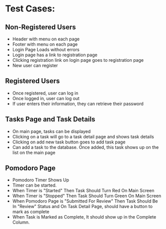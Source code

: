 # Test Cases:

## Non-Registered Users

* Header with menu on each page
* Footer with menu on each page
* Login Page Loads without errors
* Login page has a link to registration page
* Clicking registration link on login page goes to registration page
* New user can register

## Registered Users

* Once registered, user can log in
* Once logged in, user can log out
* If user enters their information, they can retrieve their password

## Tasks Page and Task Details

* On main page, tasks can be displayed
* Clicking on a task will go to a task detail page and shows task details
* Clicking on add new task button goes to add task page
* Can add a task to the database. Once added, this task shows up on the list on the main page

## Pomodoro Page

* Pomodoro Timer Shows Up
* Timer can be started. 
* When Timer is "Started" Then Task Should Turn Red On Main Screen
* When Timer is "Stopped" Then Task Should Turn Green On Main Screen
* When Pomodoro Page is "Submitted For Review" Then Task Should Be In "Review" Status and On Task Detail Page, should have a button to mark as complete
* When Task is Marked as Complete, It should show up in the Complete Column.
